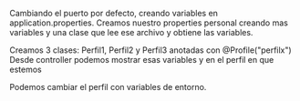 Cambiando el puerto por defecto, creando variables en application.properties.
Creamos nuestro properties personal creando mas variables y una clase que lee ese archivo y obtiene las variables.

Creamos 3 clases: Perfil1, Perfil2 y Perfil3 anotadas con @Profile("perfilx")
Desde controller podemos mostrar esas variables y en el perfil en que estemos

Podemos cambiar el perfil con variables de entorno.

